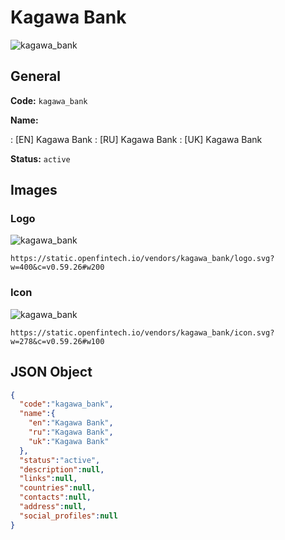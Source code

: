 
# Kagawa Bank 
![kagawa_bank](https://static.openfintech.io/vendors/kagawa_bank/logo.svg?w=400&c=v0.59.26#w200)  

## General 
 
**Code:** `kagawa_bank` 
 
**Name:** 
 
:	[EN] Kagawa Bank 
:	[RU] Kagawa Bank 
:	[UK] Kagawa Bank 
 
**Status:** `active` 
 

## Images 

### Logo 
 
![kagawa_bank](https://static.openfintech.io/vendors/kagawa_bank/logo.svg?w=400&c=v0.59.26#w200)  

```
https://static.openfintech.io/vendors/kagawa_bank/logo.svg?w=400&c=v0.59.26#w200
```  

### Icon 
 
![kagawa_bank](https://static.openfintech.io/vendors/kagawa_bank/icon.svg?w=278&c=v0.59.26#w100)  

```
https://static.openfintech.io/vendors/kagawa_bank/icon.svg?w=278&c=v0.59.26#w100
```  

## JSON Object 

```json
{
  "code":"kagawa_bank",
  "name":{
    "en":"Kagawa Bank",
    "ru":"Kagawa Bank",
    "uk":"Kagawa Bank"
  },
  "status":"active",
  "description":null,
  "links":null,
  "countries":null,
  "contacts":null,
  "address":null,
  "social_profiles":null
}
```  
